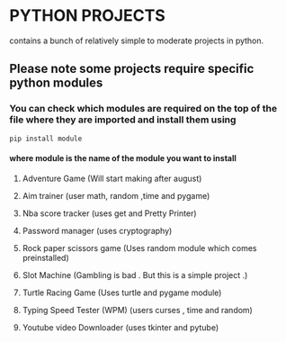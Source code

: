 # PYTHON PROJECTS

contains a bunch of relatively simple to moderate projects in python.

## Please note some projects require specific python modules 

### You can check which modules are required on the top of the file where they are imported and install them using

`pip install module`

#### where module is the name of the module you want to install

1) Adventure Game (Will start making after august)

2) Aim trainer (user math, random ,time and pygame)

3) Nba score tracker (uses get and Pretty Printer)

4) Password manager (uses cryptography)

5) Rock paper scissors game (Uses random module which comes preinstalled)

6) Slot Machine (Gambling is bad . But this is a simple project .)

7) Turtle Racing Game (Uses turtle and pygame module)

8) Typing Speed Tester (WPM) (users curses , time and random)

9) Youtube video Downloader (uses tkinter and pytube)